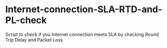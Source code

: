 # Internet-connection-SLA-RTD-and-PL-check
Script to check if you Internet connection meets SLA by checking Round Trip Delay and Packet Loss
